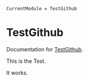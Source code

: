 ```@meta
CurrentModule = TestGithub
```

# TestGithub

Documentation for [TestGithub](https://github.com/HoBeZwe/TestGithub.jl).

This is the Test. 

It works.
